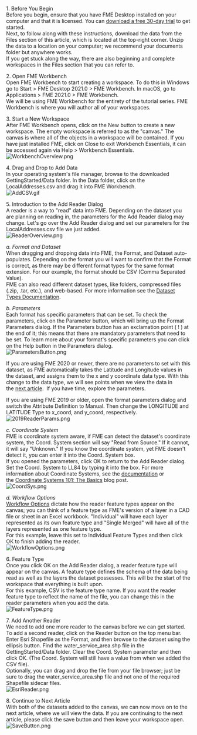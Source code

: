 <head><base target="_blank"> </head>

1\. Before You Begin\
Before you begin, ensure that you have FME Desktop installed on your computer and that it is licensed. You can [download a free 30-day trial](https://www.safe.com/fme/trial/) to get started.\
Next, to follow along with these instructions, download the data from the Files section of this article, which is located at the top-right corner. Unzip the data to a location on your computer; we recommend your documents folder but anywhere works.\
If you get stuck along the way, there are also beginning and complete workspaces in the Files section that you can refer to.

2\. Open FME Workbench\
Open FME Workbench to start creating a workspace. To do this in Windows go to Start > FME Desktop 2021.0 > FME Workbench. In macOS, go to Applications > FME 2021.0 > FME Workbench.\
We will be using FME Workbench for the entirety of the tutorial series. FME Workbench is where you will author all of your workspaces.

3\. Start a New Workspace\
After FME Workbench opens, click on the New button to create a new workspace. The empty workspace is referred to as the "canvas." The canvas is where all of the objects in a workspace will be contained. If you have just installed FME, click on Close to exit Workbench Essentials, it can be accessed again via Help > Workbench Essentials.\
![WorkbenchOverview.png](https://community.safe.com/servlet/rtaImage?eid=ka14Q000000lK7I&feoid=00N30000006n8wU&refid=0EM4Q0000028azF)

4\. Drag and Drop to Add Data\
In your operating system's file manager, browse to the downloaded GettingStarted/Data folder. In the Data folder, click on the LocalAddresses.csv and drag it into FME Workbench.\
![AddCSV.gif](https://community.safe.com/servlet/rtaImage?eid=ka14Q000000lK7I&feoid=00N30000006n8wU&refid=0EM4Q0000028azK)

5\. Introduction to the Add Reader Dialog\
A reader is a way to "read" data into FME. Depending on the dataset you are planning on reading in, the parameters for the Add Reader dialog may change. Let's go over the Add Reader dialog and set our parameters for the LocalAddresses.csv file we just added.\
![ReaderOverview.png](https://community.safe.com/servlet/rtaImage?eid=ka14Q000000lK7I&feoid=00N30000006n8wU&refid=0EM4Q0000028azP)

*a. Format and Dataset*\
When dragging and dropping data into FME, the Format, and Dataset auto-populates. Depending on the format you will want to confirm that the Format is correct, as there may be different format types for the same format extension. For our example, the format should be CSV (Comma Separated Value).\
FME can also read different dataset types, like folders, compressed files (.zip, .tar, etc.), and web-based. For more information see the [Dataset Types Documentation](https://docs.safe.com/fme/html/FME_Desktop_Documentation/FME_Workbench/Workbench/dataset_types.htm).

*b. Parameters*\
Each format has specific parameters that can be set. To check the parameters, click on the Parameter button, which will bring up the Format Parameters dialog. If the Parameters button has an exclamation point ( ! ) at the end of it; this means that there are mandatory parameters that need to be set. To learn more about your format's specific parameters you can click on the Help button in the Parameters dialog.\
![ParametersButton.png](https://community.safe.com/servlet/rtaImage?eid=ka14Q000000lK7I&feoid=00N30000006n8wU&refid=0EM4Q0000028azo)

If you are using FME 2020 or newer, there are no parameters to set with this dataset, as FME automatically takes the Latitude and Longitude values in the dataset, and assigns them to the x and y coordinate data type. With this change to the data type, we will see points when we view the data in the [next article](https://community.safe.com/s/article/getting-started-with-fme-desktop-view-data).  If you have time, explore the parameters.

If you are using FME 2019 or older, open the format parameters dialog and switch the Attribute Definition to Manual. Then change the LONGITUDE and LATITUDE Type to x_coord, and y_coord, respectively.\
![2019ReaderParams.png](https://community.safe.com/servlet/rtaImage?eid=ka14Q000000lK7I&feoid=00N30000006n8wU&refid=0EM4Q0000028azU)

*c. Coordinate System*\
FME is coordinate system aware, if FME can detect the dataset's coordinate system, the Coord. System section will say "Read from Source." If it cannot, it will say "Unknown." If you know the coordinate system, yet FME doesn't detect it, you can enter it into the Coord. System box.\
If you opened the parameters, click OK to return to the Add Reader dialog. Set the Coord. System to LL84 by typing it into the box. For more information about Coordinate Systems, see the [documentation](https://docs.safe.com/fme/html/FME_Desktop_Documentation/FME_Coordinate_Systems/CoordSys/coord_sys_about.htm) or the [Coordinate Systems 101: The Basics](https://www.safe.com/blog/2020/11/coordinate-systems-101-basics/) blog post.\
![CoordSys.png](https://community.safe.com/servlet/rtaImage?eid=ka14Q000000lK7I&feoid=00N30000006n8wU&refid=0EM4Q0000028azt)

*d. Workflow Options*\
[Workflow Options](https://docs.safe.com/fme/html/FME_Desktop_Documentation/FME_QuickTranslator/Workbench/readers_adding.htm) dictate how the reader feature types appear on the canvas; you can think of a feature type as FME's version of a layer in a CAD file or sheet in an Excel workbook. "Individual" will have each layer represented as its own feature type and "Single Merged" will have all of the layers represented as one feature type.\
For this example, leave this set to Individual Feature Types and then click OK to finish adding the reader.\
![WorkflowOptions.png](https://community.safe.com/servlet/rtaImage?eid=ka14Q000000lK7I&feoid=00N30000006n8wU&refid=0EM4Q0000028b08)

6\. Feature Type\
Once you click OK on the Add Reader dialog, a reader feature type will appear on the canvas. A feature type defines the schema of the data being read as well as the layers the dataset possesses. This will be the start of the workspace that everything is built upon.\
For this example, CSV is the feature type name. If you want the reader feature type to reflect the name of the file, you can change this in the reader parameters when you add the data.\
![FeatureType.png](https://community.safe.com/servlet/rtaImage?eid=ka14Q000000lK7I&feoid=00N30000006n8wU&refid=0EM4Q0000028azZ)

7\. Add Another Reader\
We need to add one more reader to the canvas before we can get started. To add a second reader, click on the Reader button on the top menu bar. Enter Esri Shapefile as the Format, and then browse to the dataset using the ellipsis button. Find the water_service_area.shp file in the GettingStarted/Data folder. Clear the Coord. System parameter and then click OK. (The Coord. System will still have a value from when we added the CSV file).\
Optionally, you can drag and drop the file from your file browser; just be sure to drag the water_service_area.shp file and not one of the required Shapefile sidecar files.\
![EsriReader.png](https://community.safe.com/servlet/rtaImage?eid=ka14Q000000lK7I&feoid=00N30000006n8wU&refid=0EM4Q0000028aze)

8\. Continue to Next Article\
With both of the datasets added to the canvas, we can now move on to the next article, where we will view the data. If you are continuing to the next article, please click the save button and then leave your workspace open.\
![SaveButton.png](https://community.safe.com/servlet/rtaImage?eid=ka14Q000000lK7I&feoid=00N30000006n8wU&refid=0EM4Q0000028b0D)
